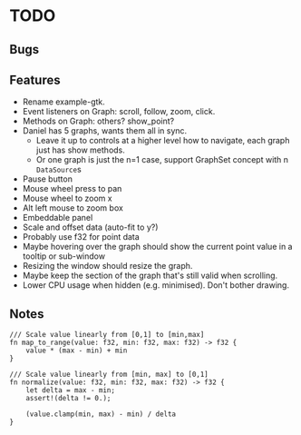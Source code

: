 # TODO

## Bugs

## Features
* Rename example-gtk.
* Event listeners on Graph: scroll, follow, zoom, click.
* Methods on Graph: others? show_point?
* Daniel has 5 graphs, wants them all in sync.
  * Leave it up to controls at a higher level how to navigate, each graph just has show methods.
  * Or one graph is just the n=1 case, support GraphSet concept with n `DataSource`s
* Pause button
* Mouse wheel press to pan
* Mouse wheel to zoom x
* Alt left mouse to zoom box
* Embeddable panel
* Scale and offset data (auto-fit to y?)
* Probably use f32 for point data
* Maybe hovering over the graph should show the current point value in a tooltip or sub-window
* Resizing the window should resize the graph.
* Maybe keep the section of the graph that's still valid when scrolling.
* Lower CPU usage when hidden (e.g. minimised). Don't bother drawing.

## Notes

```
/// Scale value linearly from [0,1] to [min,max]
fn map_to_range(value: f32, min: f32, max: f32) -> f32 {
    value * (max - min) + min
}

/// Scale value linearly from [min, max] to [0,1]
fn normalize(value: f32, min: f32, max: f32) -> f32 {
    let delta = max - min;
    assert!(delta != 0.);

    (value.clamp(min, max) - min) / delta
}
```

